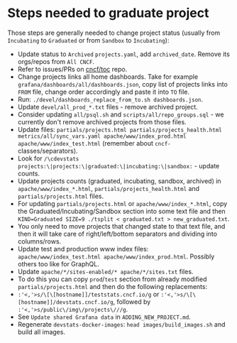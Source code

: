 # Steps needed to graduate project

Those steps are generally needed to change project status (usually from `Incubating` to `Graduated` or from `Sandbox` to `Incubating`):

- Update status to `Archived` `projects.yaml`, add `archived_date`. Remove its orgs/repos from `All CNCF`.
- Refer to issues/PRs on [cncf/toc](https://github.com/cncf/toc) repo.
- Change projects links all home dashboards. Take for example `grafana/dashboards/all/dashboards.json`, copy list of projects links into `FROM` file, change order accordingly and paste it into `TO` file.
- Run: `./devel/dashboards_replace_from_to.sh dashboards.json`.
- Update `devel/all_prod_*.txt` files - remove archived project.
- Consider updating `all/psql.sh` and `scripts/all/repo_groups.sql` - we currently don't remove archived projects from those files.
- Update files: `partials/projects.html partials/projects_health.html metrics/all/sync_vars.yaml apache/www/index_prod.html apache/www/index_test.html` (remember about `cncf-` classes/separators).
- Look for `/\cdevstats projects:\|projects:\|graduated:\|incubating:\|sandbox:` - update counts.
- Update projects counts (graduated, incubating, sandbox, archived) in `apache/www/index_*.html`, `partials/projects_health.html` and `partials/projects.html` files.
- For updating `partials/projects.html` or `apache/www/index_*.html`, copy the Graduated/Incubating/Sandbox section into some text file and then `KIND=Graduated SIZE=9 ./tsplit < graduated.txt > new_graduated.txt`.
- You only need to move projects that changed state to that text file, and then it will take care of right/left/bottom separators and dividing into columns/rows.
- Update test and production www index files: `apache/www/index_test.html apache/www/index_prod.html`. Possibly others too like for GraphQL.
- Update `apache/*/sites-enabled/* apache/*/sites.txt` files.
- To do this you can copy `prod`/`test` section from already modified `partials/projects.html` and then do the following replacements:
- `` :'<,'>s/\[\[hostname]]/teststats.cncf.io/g `` or `` :'<,'>s/\[\[hostname]]/devstats.cncf.io/g ``, followed by `` :'<,'>s/public\/img\/projects\///g ``.
- See `Update shared Grafana data` in `ADDING_NEW_PROJECT.md`.
- Regenerate `devstats-docker-images`: `head images/build_images.sh` and build all images.

